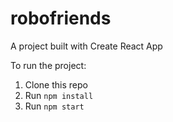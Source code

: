 # robofriends
A project built with Create React App

To run the project:
  1. Clone this repo
  2. Run `npm install`
  3. Run `npm start`
  
